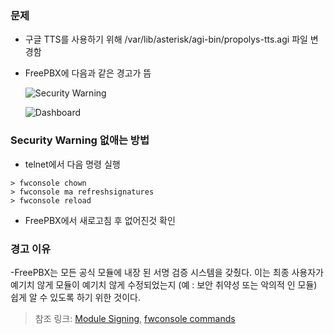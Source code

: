### 문제
- 구글 TTS를 사용하기 위해 /var/lib/asterisk/agi-bin/propolys-tts.agi 파일 변경함
- FreePBX에 다음과 같은 경고가 뜸

  ![Security Warning](https://wiki.freepbx.org/download/attachments/24052326/red_expand.png?version=1&modificationDate=1400618104000&api=v2)

  ![Dashboard](https://wiki.freepbx.org/download/attachments/24052326/WrNbBzr.png?version=1&modificationDate=1412813747000&api=v2)

### Security Warning 없애는 방법
- telnet에서 다음 명령 실행
```
> fwconsole chown
> fwconsole ma refreshsignatures
> fwconsole reload
```
- FreePBX에서 새로고침 후 없어진것 확인

### 경고 이유
-FreePBX는 모든 공식 모듈에 내장 된 서명 검증 시스템을 갖췄다. 
이는 최종 사용자가 예기치 않게 모듈이 예기치 않게 수정되었는지 (예 : 보안 취약성 또는 악의적 인 모듈) 쉽게 알 수 있도록 하기 위한 것이다.

> 참조 링크: [Module Signing](https://wiki.freepbx.org/display/F2/Module+Signing#ModuleSigning-Upgradingfrom2.11andhaveunsignedmodules?), [fwconsole commands](https://wiki.freepbx.org/pages/viewpage.action?pageId=37912685#fwconsolecommands(13+)-Reload)
